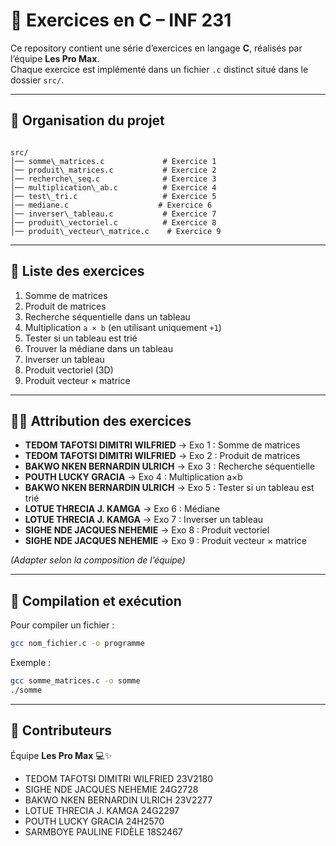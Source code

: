 
# 🚀 Exercices en C – INF 231

Ce repository contient une série d’exercices en langage **C**, réalisés par l’équipe **Les Pro Max**.  
Chaque exercice est implémenté dans un fichier `.c` distinct situé dans le dossier `src/`.

---

## 📂 Organisation du projet

```

src/
│── somme\_matrices.c             # Exercice 1
│── produit\_matrices.c           # Exercice 2
│── recherche\_seq.c              # Exercice 3
│── multiplication\_ab.c          # Exercice 4
│── test\_tri.c                   # Exercice 5
│── mediane.c                    # Exercice 6
│── inverser\_tableau.c           # Exercice 7
│── produit\_vectoriel.c          # Exercice 8
│── produit\_vecteur\_matrice.c    # Exercice 9

````

---

## 📌 Liste des exercices

1. Somme de matrices  
2. Produit de matrices  
3. Recherche séquentielle dans un tableau  
4. Multiplication `a × b` (en utilisant uniquement `+1`)  
5. Tester si un tableau est trié  
6. Trouver la médiane dans un tableau  
7. Inverser un tableau  
8. Produit vectoriel (3D)  
9. Produit vecteur × matrice  

---

## 👨‍💻 Attribution des exercices

- **TEDOM TAFOTSI DIMITRI WILFRIED** → Exo 1 : Somme de matrices  
- **TEDOM TAFOTSI DIMITRI WILFRIED** → Exo 2 : Produit de matrices  
- **BAKWO NKEN BERNARDIN ULRICH** → Exo 3 : Recherche séquentielle  
- **POUTH LUCKY GRACIA** → Exo 4 : Multiplication a×b  
- **BAKWO NKEN BERNARDIN ULRICH** → Exo 5 : Tester si un tableau est trié  
- **LOTUE THRECIA J. KAMGA** → Exo 6 : Médiane  
- **LOTUE THRECIA J. KAMGA** → Exo 7 : Inverser un tableau  
- **SIGHE NDE JACQUES NEHEMIE** → Exo 8 : Produit vectoriel  
- **SIGHE NDE JACQUES NEHEMIE** → Exo 9 : Produit vecteur × matrice  

*(Adapter selon la composition de l’équipe)*

---

## 🔧 Compilation et exécution

Pour compiler un fichier :  
```bash
gcc nom_fichier.c -o programme
````

Exemple :

```bash
gcc somme_matrices.c -o somme
./somme
```

---

## 🤝 Contributeurs

Équipe **Les Pro Max** 💻✨

* TEDOM TAFOTSI DIMITRI WILFRIED 23V2180
* SIGHE NDE JACQUES NEHEMIE 24G2728
* BAKWO NKEN BERNARDIN ULRICH 23V2277
* LOTUE THRECIA J. KAMGA  24G2297
* POUTH LUCKY GRACIA 24H2570
* SARMBOYE PAULINE FIDÈLE 18S2467

